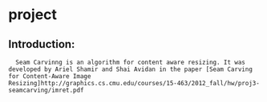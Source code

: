 # project

## Introduction: 
      Seam Carvinng is an algorithm for content aware resizing. It was developed by Ariel Shamir and Shai Avidan in the paper [Seam Carving for Content-Aware Image Resizing]http://graphics.cs.cmu.edu/courses/15-463/2012_fall/hw/proj3-seamcarving/imret.pdf 
